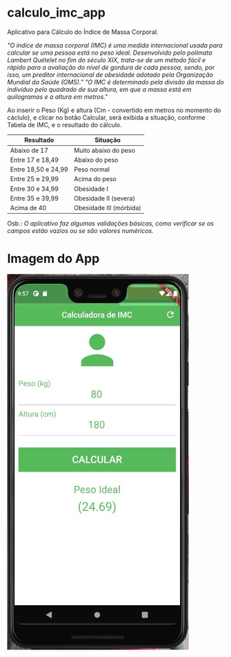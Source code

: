 # calculo_imc_app

Aplicativo para Cálculo do Índice de Massa Corporal.

*"O índice de massa corporal (IMC) é uma medida internacional usada para calcular se uma pessoa está no peso ideal. Desenvolvido pelo polímata Lambert Quételet no fim do século XIX, trata-se de um método fácil e rápido para a avaliação do nível de gordura de cada pessoa, sendo, por isso, um preditor internacional de obesidade adotado pela Organização Mundial da Saúde (OMS)."*
*"O IMC é determinado pela divisão da massa do indivíduo pelo quadrado de sua altura, em que a massa está em quilogramas e a altura em metros."*

Ao inserir o Peso (Kg) e altura (Cm - convertido em metros no momento do cáclulo), e clicar no botão Calcular, será exibida a situação, conforme Tabela de IMC, e o resultado do cálculo.

| Resultado           | Situação                |
|---------------------|-------------------------|
| Abaixo de 17        | Muito abaixo do peso    |
| Entre 17 e 18,49    | Abaixo do peso          |
| Entre 18,50 e 24,99 | Peso normal             |
| Entre 25 e 29,99    | Acima do peso           |
| Entre 30 e 34,99    | Obesidade I             |
| Entre 35 e 39,99    | Obesidade II (severa)   |
| Acima de 40         | Obesidade III (mórbida) |

Osb.: *O aplicativo faz algumas validações básicas, como verificar se os campos estão vazios ou se são valores numéricos.*

# Imagem do App

![Imagem do App](/capture_app.jpg?raw=true "Cálculo IMC")